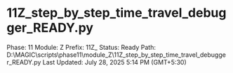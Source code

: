 # 11Z_step_by_step_time_travel_debugger_READY.py

Phase: 11
Module: Z
Prefix: 11Z_
Status: Ready
Path: D:\MAGIC\scripts\phase11\module_Z\11Z_step_by_step_time_travel_debugger_READY.py
Last Updated: July 28, 2025 5:14 PM (GMT+5:30)